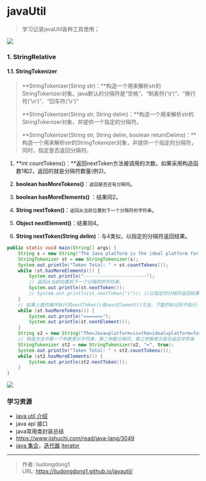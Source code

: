 # javaUtil


> 学习记录javaUtil各种工具使用；

![](https://gitee.com/github-25970295/blogImage/raw/master/img/image-20201216234129227.png)

### 1. StringRelative

#### 1.1. StringTokenizer

> **StringTokenizer(String str)：**构造一个用来解析str的StringTokenizer对象。java默认的分隔符是“空格”、“制表符(‘\t’)”、“换行符(‘\n’)”、“回车符(‘\r’)”
>
> **StringTokenizer(String str, String delim)：**构造一个用来解析str的StringTokenizer对象，并提供一个指定的分隔符。
>
> **StringTokenizer(String str, String delim, boolean returnDelims)：**构造一个用来解析str的StringTokenizer对象，并提供一个指定的分隔符，同时，指定是否返回分隔符。

1. **int countTokens()：**返回nextToken方法被调用的次数。如果采用构造函数1和2，返回的就是分隔符数量(例2)。

2. **boolean hasMoreTokens()**：`返回是否还有分隔符`。

3. **boolean hasMoreElements()** ：结果同2。

4. **String nextToken()**：`返回从当前位置到下一个分隔符的字符串`。

5. **Object nextElement()**：结果同4。

6. **String nextToken(String delim)**：与4类似，以指定的分隔符返回结果。

```java
public static void main(String[] args) {
    String s = new String("The Java platform is the ideal platform for network computing");
    StringTokenizer st = new StringTokenizer(s);
    System.out.println("Token Total: " + st.countTokens());
    while (st.hasMoreElements()) {
        System.out.println("-----------------------");
        // 返回从当前位置到下一个分隔符的字符串。
        System.out.println(st.nextToken());
        // System.out.println(st.nextToken("i")); //以指定的分隔符返回结果 默认为“ ”；
    }
    // 如果上面的循环执行完nextToken()或nextElement()方法，下面的标记将不执行，也就是说不进入while循环
    while (st.hasMoreTokens()) {
        System.out.println("=======");
        System.out.println(st.nextElement());
    }
    String s2 = new String("The=Java=platform=is=the=ideal=platform=for=network=computing");
    // 构造方法中第一个参数表示字符串，第二参数分隔符，第三参数表示是否返回字符串
    StringTokenizer st2 = new StringTokenizer(s2, "=", true);
    System.out.println("Token Total: " + st2.countTokens());
    while (st2.hasMoreElements()) {
        System.out.println(st2.nextToken());
    }
}
```

![](https://gitee.com/github-25970295/blogImage/raw/master/img/image-20201216235427883.png)

### 学习资源

- [java util 介绍](https://juejin.cn/post/6844903560216313869)
- java api 接口
- java常用类封装总结
- https://www.jishuchi.com/read/java-lang/3049
- [java 集合](https://liudongdong.blog.csdn.net/article/details/79729622)，[迭代器](https://www.jianshu.com/p/ad984becc984) [iterator](https://www.cnblogs.com/Andya/p/12555666.html)

---

> 作者: liudongdong1  
> URL: https://liudongdong1.github.io/javautil/  

